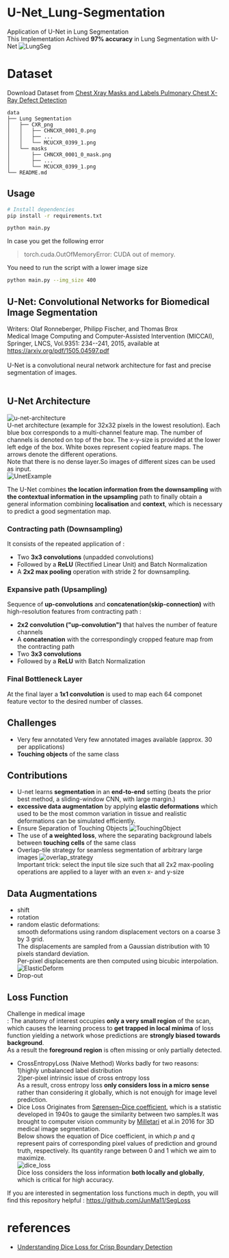 # U-Net_Lung-Segmentation

Application of U-Net in Lung Segmentation<br>
This Implementation Achived **97% accuracy** in Lung Segmentation with U-Net
![LungSeg](./media/Figure_1.png)
<br>

# Dataset

Download Dataset from [Chest Xray Masks and Labels Pulmonary Chest X-Ray Defect Detection](https://www.kaggle.com/nikhilpandey360/chest-xray-masks-and-labels)

```
data
├── Lung Segmentation
│   ├── CXR_png
│   │   ├── CHNCXR_0001_0.png
│   │   ├── ...
│   │   └── MCUCXR_0399_1.png
│   └── masks
│       ├── CHNCXR_0001_0_mask.png
│       ├── ...
│       └── MCUCXR_0399_1.png
└── README.md
```

## Usage

```bash
# Install dependencies
pip install -r requirements.txt

python main.py
```

In case you get the following error

> torch.cuda.OutOfMemoryError: CUDA out of memory.

You need to run the script with a lower image size

```bash
python main.py --img_size 400
```

## U-Net: Convolutional Networks for Biomedical Image Segmentation

Writers: Olaf Ronneberger, Philipp Fischer, and Thomas Brox <br>
Medical Image Computing and Computer-Assisted Intervention (MICCAI), Springer, LNCS, Vol.9351: 234--241, 2015, available at https://arxiv.org/pdf/1505.04597.pdf <br>
<br>
U-Net is a convolutional neural network architecture for fast and precise segmentation of images.<br>
<br>

## U-Net Architecture

![u-net-architecture](./media/u-net-architecture.png)<br>
U-net architecture (example for 32x32 pixels in the lowest resolution). Each blue box corresponds to a multi-channel feature map. The number of channels is denoted on top of the box. The x-y-size is provided at the lower left edge of the box. White boxes represent copied feature maps. The arrows denote the different operations.<br>
Note that there is no dense layer.So images of different sizes can be used as input.<br>
![UnetExample](./media/UnetExample.png)

The U-Net combines **the location information from the downsampling** with **the contextual information in the upsampling** path to finally obtain a general information combining **localisation** and **context**, which is necessary to predict a good segmentation map.<br>

### Contracting path (Downsampling)

It consists of the repeated application of :<br>

- Two **3x3 convolutions** (unpadded convolutions)
- Followed by a **ReLU** (Rectified Linear Unit) and Batch Normalization
- A **2x2 max pooling** operation with stride 2 for downsampling.<br>

### Expansive path (Upsampling)

Sequence of **up-convolutions** and **concatenation(skip-connection)** with high-resolution features from contracting path :<br>

- **2x2 convolution ("up-convolution")** that halves the number of feature channels
- A **concatenation** with the correspondingly cropped feature map from the contracting path
- Two **3x3 convolutions**
- Followed by a **ReLU** with Batch Normalization

### Final Bottleneck Layer

At the final layer a **1x1 convolution** is used to map each 64 componet feature vector to the desired number of classes.<br>

## Challenges

- Very few annotated Very few annotated images available (approx. 30 per applications)
- **Touching objects** of the same class<br>

## Contributions

- U-net learns **segmentation** in an **end-to-end** setting (beats the prior best method, a sliding-window CNN, with large margin.)
- **excessive data augmentation** by applying **elastic deformations** which used to be the most common variation in tissue and realistic deformations can be simulated efficiently.
- Ensure Separation of Touching Objects
  ![TouchingObject](./media/TouchObjects.png)
- The use of **a weighted loss**, where the separating background labels between **touching cells** of the same class
- Overlap-tile strategy for seamless segmentation of arbitrary large images
  ![overlap_strategy](./media/Overlap-tile-strategy-for-seamless-segmentation-of-arbitrary-large-images-here.png)
  <br>
  Important trick: select the input tile size such that all 2x2 max-pooling operations are applied to a layer with an even x- and y-size

## Data Augmentations

- shift
- rotation
- random elastic deformations:<br>
  smooth deformations using random displacement vectors on a coarse 3 by 3 grid.<br>
  The displacements are sampled from a Gaussian distribution with 10 pixels standard deviation.<br>
  Per-pixel displacements are then computed using bicubic interpolation.![ElasticDeform](./media/ElasticDeformation.png)
- Drop-out

## Loss Function

Challenge in medical image<br>
: The anatomy of interest occupies **only a very small region** of the scan, which causes the learning process to **get trapped in local minima** of loss function yielding a network whose predictions are **strongly biased towards background**.<br>
As a result the **foreground region** is often missing or only partially detected.<br>

- CrossEntropyLoss (Naive Method)
  Works badly for two reasons:<br>
  1)highly unbalanced label distribution<br>
  2)per-pixel intrinsic issue of cross entropy loss<br>
  As a result, cross entropy loss **only considers loss in a micro sense** rather than considering it globally, which is not enoujgh for image level prediction.<br>
- Dice Loss
  Originates from [Sørensen–Dice coefficient](https://en.wikipedia.org/wiki/S%C3%B8rensen%E2%80%93Dice_coefficient), which is a statistic developed in 1940s to gauge the similarity between two samples.It was brought to computer vision community by [Milletari](https://arxiv.org/pdf/1606.04797.pdf) et al.in 2016 for 3D medical image segmentation.<br>
  Below shows the equation of Dice coefficient, in which _p_ and _q_ represent pairs of corresponding pixel values of prediction and ground truth, respectively. Its quantity range between 0 and 1 which we aim to maximize.<br>
  ![dice_loss](/unet_explanation/Dice_loss.png) <br>
  Dice loss considers the loss information **both locally and globally**, which is critical for high accuracy.

If you are interested in segmentation loss functions much in depth, you will find this repository helpful : https://github.com/JunMa11/SegLoss

# references

- [Understanding Dice Loss for Crisp Boundary Detection](https://towardsdatascience.com/understanding-dice-loss-for-crisp-boundary-detection-bb30c2e5f62b)
